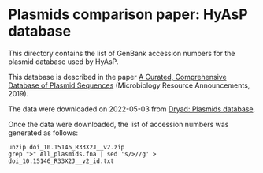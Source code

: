 # Plasmids comparison paper: HyAsP database

This directory contains the list of GenBank accession numbers for the plasmid database used by HyAsP.

This database is described in the paper <a href="https://doi.org/10.1128/MRA.01325-18">A Curated, Comprehensive Database of Plasmid Sequences</a> (Microbiology Resource Announcements, 2019).

The data were downloaded on 2022-05-03 from <a href="https://datadryad.org/stash/dataset/doi:10.15146/R33X2J">Dryad: Plasmids database</a>.

Once the data were downloaded, the list of accession numbers was generated as follows:
```
unzip doi_10.15146_R33X2J__v2.zip
grep ">" All_plasmids.fna | sed 's/>//g' > doi_10.15146_R33X2J__v2_id.txt
```
